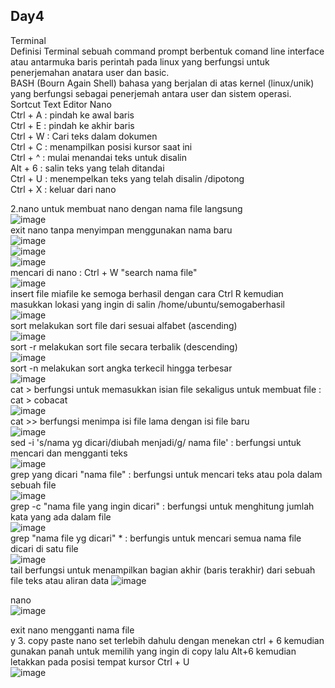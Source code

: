 ## Day4

Terminal <br>
Definisi Terminal sebuah command prompt berbentuk comand line interface atau antarmuka baris perintah pada linux yang berfungsi untuk penerjemahan anatara user dan basic. <br>
BASH (Bourn Again Shell) bahasa yang berjalan di atas kernel (linux/unik) yang berfungsi sebagai penerjemah antara user dan sistem operasi. <br>
Sortcut Text Editor Nano <br>
Ctrl + A : pindah ke awal baris <br>
Ctrl + E : pindah ke akhir baris <br>
Ctrl + W : Cari teks dalam dokumen <br>
Ctrl + C : menampilkan posisi kursor saat ini <br>
Ctrl + ^ : mulai menandai teks untuk disalin <br>
Alt + 6 : salin teks yang telah ditandai <br>
Ctrl + U : menempelkan teks yang telah disalin /dipotong <br>
Ctrl + X : keluar dari nano <br>

2.nano <nama file> untuk membuat nano dengan nama file langsung <br>
![image](https://github.com/user-attachments/assets/26a5c17c-1307-48dd-bcc7-11a38dc2896a) <br>
exit nano tanpa menyimpan menggunakan nama baru <br>
![image](https://github.com/user-attachments/assets/c0d84212-10ec-46d3-80c0-bbc2633f434b) <br>
![image](https://github.com/user-attachments/assets/245c796a-bd7e-4e50-ae1a-6ad14e2160d9) <br>
![image](https://github.com/user-attachments/assets/045e895b-a509-4d5c-a689-df8be25d1fee) <br>
mencari di nano : Ctrl + W "search nama file" <br>
![image](https://github.com/user-attachments/assets/e350b38b-4dc9-4685-8a7f-4d5603d6e672) <br>
insert file miafile ke semoga berhasil dengan cara Ctrl  R kemudian masukkan lokasi yang ingin di salin /home/ubuntu/semogaberhasil <br>
![image](https://github.com/user-attachments/assets/3b8f0cfb-1ad6-48cc-aaae-ca9991c78387) <br>
sort melakukan sort file dari sesuai alfabet (ascending) <br>
![image](https://github.com/user-attachments/assets/2d5a3d4b-4429-4c82-8d62-413040c48dc7) <br>
sort -r melakukan sort file secara terbalik (descending) <br>
![image](https://github.com/user-attachments/assets/53c8d40f-1628-4e83-a391-708d489d3343) <br>
sort -n melakukan sort angka terkecil hingga terbesar  <br>
![image](https://github.com/user-attachments/assets/8bd8b2d0-7cf7-4366-b589-5f361c1f08bc) <br>
cat > berfungsi untuk memasukkan isian file sekaligus untuk membuat file : cat > cobacat <br>
![image](https://github.com/user-attachments/assets/3eb80696-ff99-44b3-af02-41b53a0c5758) <br>
 cat >> berfungsi menimpa isi file lama dengan isi file baru <br>
 ![image](https://github.com/user-attachments/assets/0063564b-f2ec-4c8e-82cf-a9fe42e6a0f0) <br>
 sed -i 's/nama yg dicari/diubah menjadi/g/ nama file' : berfungsi untuk mencari dan mengganti teks <br>
![image](https://github.com/user-attachments/assets/8550a267-108e-48ed-aead-1c85c425d05e) <br>
grep yang dicari "nama file" : berfungsi untuk mencari teks atau pola dalam sebuah file <br>
![image](https://github.com/user-attachments/assets/6238794c-b508-4236-b70f-c3b58e294505) <br>
 grep -c "nama file yang ingin dicari" : berfungsi untuk menghitung jumlah kata yang ada dalam file <br>
 ![image](https://github.com/user-attachments/assets/eebb7ac8-701f-40f0-b45b-6cdab497f476) <br>
grep "nama file yg dicari" * : berfungis untuk mencari semua nama file dicari di satu file <br>
![image](https://github.com/user-attachments/assets/7f530297-7213-494e-bb00-48bf9a170cd0) <br>
tail berfungsi untuk menampilkan bagian akhir (baris terakhir) dari sebuah file teks atau aliran data <rb>
![image](https://github.com/user-attachments/assets/91949b4a-654f-440e-94c5-4d2de4ebe8e8) <br>



nano <br>
![image](https://github.com/user-attachments/assets/5e23d47e-7750-49ea-b333-17ca449ade2a) <br>






 








exit nano mengganti nama file <br>
y
3. copy paste nano set terlebih dahulu dengan menekan ctrl + 6 kemudian gunakan panah untuk memilih yang ingin di copy lalu Alt+6 kemudian letakkan pada posisi tempat kursor Ctrl + U <br>
   ![image](https://github.com/user-attachments/assets/5dab48a9-29ff-45ce-a179-8dfb91b6f302) <br>
